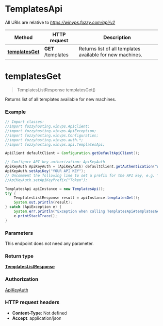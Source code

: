 # TemplatesApi

All URIs are relative to *https://winvps.fozzy.com/api/v2*

Method | HTTP request | Description
------------- | ------------- | -------------
[**templatesGet**](TemplatesApi.md#templatesGet) | **GET** /templates | Returns list of all templates available for new machines.

<a name="templatesGet"></a>
# **templatesGet**
> TemplatesListResponse templatesGet()

Returns list of all templates available for new machines.

### Example
```java
// Import classes:
//import fozzyhosting.winvps.ApiClient;
//import fozzyhosting.winvps.ApiException;
//import fozzyhosting.winvps.Configuration;
//import fozzyhosting.winvps.auth.*;
//import fozzyhosting.winvps.api.TemplatesApi;

ApiClient defaultClient = Configuration.getDefaultApiClient();

// Configure API key authorization: ApiKeyAuth
ApiKeyAuth ApiKeyAuth = (ApiKeyAuth) defaultClient.getAuthentication("ApiKeyAuth");
ApiKeyAuth.setApiKey("YOUR API KEY");
// Uncomment the following line to set a prefix for the API key, e.g. "Token" (defaults to null)
//ApiKeyAuth.setApiKeyPrefix("Token");

TemplatesApi apiInstance = new TemplatesApi();
try {
    TemplatesListResponse result = apiInstance.templatesGet();
    System.out.println(result);
} catch (ApiException e) {
    System.err.println("Exception when calling TemplatesApi#templatesGet");
    e.printStackTrace();
}
```

### Parameters
This endpoint does not need any parameter.

### Return type

[**TemplatesListResponse**](TemplatesListResponse.md)

### Authorization

[ApiKeyAuth](../README.md#ApiKeyAuth)

### HTTP request headers

 - **Content-Type**: Not defined
 - **Accept**: application/json

